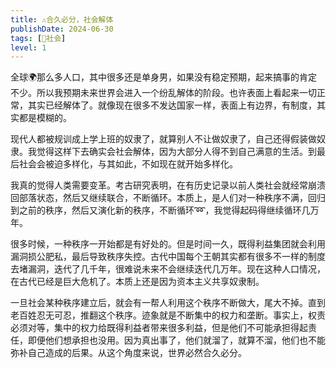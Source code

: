 ```yaml
---
title: ⚠️合久必分，社会解体
publishDate: 2024-06-30
tags: [👫社会]
level: 1
---
```


全球🌍那么多人口，其中很多还是单身男，如果没有稳定预期，起来搞事的肯定不少。所以我预期未来世界会进入一个纷乱解体的阶段。也许表面上看起来一切正常，其实已经解体了。就像现在很多不发达国家一样，表面上有边界，有制度，其实都是模糊的。

现代人都被规训成上学上班的奴隶了，就算别人不让做奴隶了，自己还得假装做奴隶。我觉得这样下去确实会社会解体，因为大部分人得不到自己满意的生活。到最后社会会被迫多样化，与其如此，不如现在就开始多样化。

我真的觉得人类需要变革。考古研究表明，在有历史记录以前人类社会就经常崩溃回部落状态，然后又继续联合，不断循环。本质上，是人们对一种秩序不满，回归到之前的秩序，然后又演化新的秩序，不断循环➿，我觉得起码得继续循环几万年。

很多时候，一种秩序一开始都是有好处的。但是时间一久，既得利益集团就会利用漏洞损公肥私，最后导致秩序失控。古代中国每个王朝其实都有很多不一样的制度去堵漏洞，迭代了几千年，很难说未来不会继续迭代几万年。现在这种人口情况，在古代已经是巨大危机了。本质上还是因为资本主义共享奴隶制。

一旦社会某种秩序建立后，就会有一帮人利用这个秩序不断做大，尾大不掉。直到老百姓忍无可忍，推翻这个秩序。迹象就是不断集中的权力和垄断。事实上，权责必须对等，集中的权力给既得利益者带来很多利益，但是他们不可能承担得起责任，即便他们想承担也没用。因为真出事了，他们就溜了，就算不溜，他们也不能弥补自己造成的后果。从这个角度来说，世界必然合久必分。
